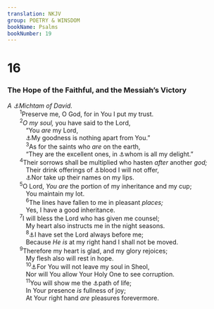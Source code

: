 ```yaml
---
translation: NKJV
group: POETRY & WINSDOM
bookName: Psalms 
bookNumber: 19
---
```


<div class="title"><h1>16</h1><h3>The Hope of the Faithful, and the Messiah’s Victory</h3><i>A <a data-toggle="tooltip" data-placement="bottom" title="Ps. 56—60">⚓</a>Michtam of David.</i></div>
<span class="verse thi_16_1">  <sup>1</sup>Preserve me, O God, for in You I put my trust.<br/></span>
<span class="verse thi_16_2">  <sup>2</sup><i>O</i> <i>my</i> <i>soul,</i> you have said to the Lord,<br/>   “You <i>are</i> my Lord,<br/>   <a data-toggle="tooltip" data-placement="bottom" title="Job 35:7">⚓</a>My goodness is nothing apart from You.”<br/></span>
<span class="verse thi_16_3">   <sup>3</sup>As for the saints who <i>are</i> on the earth,<br/>   “They are the excellent ones, in <a data-toggle="tooltip" data-placement="bottom" title="Ps. 119:63">⚓</a>whom is all my delight.”<br/></span>
<span class="verse thi_16_4">  <sup>4</sup>Their sorrows shall be multiplied who hasten <i>after</i> another <i>god;</i><br/>   Their drink offerings of <a data-toggle="tooltip" data-placement="bottom" title="Ps. 106:37, 38">⚓</a>blood I will not offer,<br/>   <a data-toggle="tooltip" data-placement="bottom" title="(Ex. 23:13); Josh. 23:7">⚓</a>Nor take up their names on my lips.<br/></span>
<span class="verse thi_16_5">  <sup>5</sup>O Lord, <i>You</i> <i>are</i> the portion of my inheritance and my cup;<br/>   You maintain my lot.<br/></span>
<span class="verse thi_16_6">   <sup>6</sup>The lines have fallen to me in pleasant <i>places;</i><br/>   Yes, I have a good inheritance.<br/></span>
<span class="verse thi_16_7">  <sup>7</sup>I will bless the Lord who has given me counsel;<br/>   My heart also instructs me in the night seasons.<br/></span>
<span class="verse thi_16_8">   <sup>8</sup><a data-toggle="tooltip" data-placement="bottom" title="(Acts 2:25–28)">⚓</a>I have set the Lord always before me;<br/>   Because <i>He</i> <i>is</i> at my right hand I shall not be moved.<br/></span>
<span class="verse thi_16_9">  <sup>9</sup>Therefore my heart is glad, and my glory rejoices;<br/>   My flesh also will rest in hope.<br/></span>
<span class="verse thi_16_10">   <sup>10</sup><a data-toggle="tooltip" data-placement="bottom" title="Ps. 49:15; 86:13; Acts 2:31, 32; Heb. 13:20">⚓</a>For You will not leave my soul in Sheol,<br/>   Nor will You allow Your Holy One to see corruption.<br/></span>
<span class="verse thi_16_11">   <sup>11</sup>You will show me the <a data-toggle="tooltip" data-placement="bottom" title="Ps. 139:24; (Matt. 7:14)">⚓</a>path of life;<br/>   In Your presence <i>is</i> fullness of joy;<br/>   At Your right hand <i>are</i> pleasures forevermore.<br/></span>
